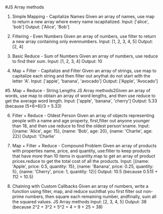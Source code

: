 #JS Array methods

1. Simple Mapping - Capitalize Names
   Given an array of names, use map to return a new array where every name iscapitalized.
   Input: ['alice', 'bob']
   Output: ['Alice', 'Bob']
   

2. Filtering - Even Numbers
   Given an array of numbers, use filter to return a new array containing only evennumbers.
   Input: [1, 2, 3, 4, 5]
   Output: [2, 4]

   
3. Basic Reduce - Sum of Numbers
   Given an array of numbers, use reduce to find their sum.
   Input: [1, 2, 3, 4]
   Output: 10

   
4. Map + Filter - Capitalize and Filter
   Given an array of strings, use map to capitalize each string and then filter out anythat do not start with the letter 'A'.
   Input: ['apple', 'banana', 'avocado']
   Output: ['Apple', 'Avocado']


#5. Map + Reduce - String Lengths
   JS Array methods2Given an array of words, use map to obtain an array of word lengths, and then use reduce to get the average word length.
   Input: ['apple', 'banana', 'cherry']
   Output: 5.33 (because (5+6+6)/3 = 5.33)


6. Filter + Reduce - Oldest Person
   Given an array of objects representing people with a name and age property, first,filter out anyone younger than 18, and then use reduce to find the oldest person'sname.
   Input: [{name: 'Alice', age: 15}, {name: 'Bob', age: 20}, {name: 'Charlie', age: 22}]
   Output: 'Charlie'



7. Map + Filter + Reduce - Compound Problem
   Given an array of products with properties name, price, and quantity, use:filter to keep products that have more than 10 items in quantity.map to get an array of product    prices.reduce to get the total cost of all the products.
   Input: [{name: 'Apple', price: 0.5, quantity: 15}, {name: 'Banana', price: 0.25, quantity: 5}, {name: 'Cherry', price: 1, quantity: 12}]
   Output: 10.5 (because 0.5*15 + 1*12 = 10.5)


8. Chaining with Custom Callbacks
   Given an array of numbers, write a function using filter, map, and reduce suchthat you first filter out non-prime numbers, then square each remaining number, andfinally,    sum all the squared values.
   JS Array methods
   Input: [2, 3, 4, 5]
   Output: 38 (because 2^2 + 3^2 + 5^2 = 4 + 9 + 25 = 38)
